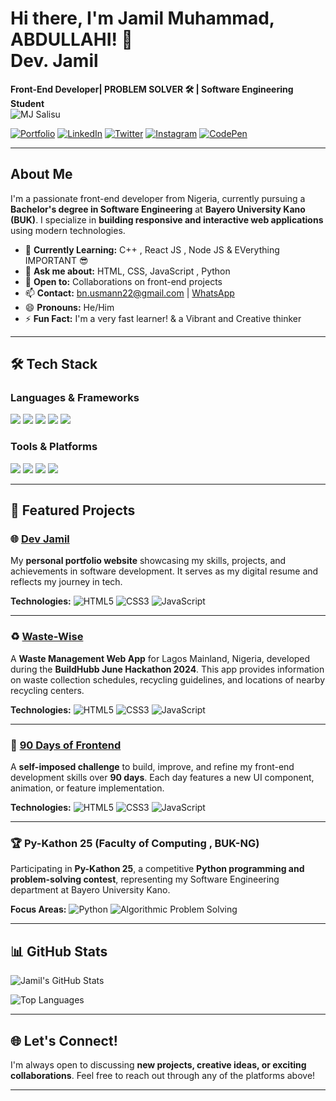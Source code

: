 # Hi there, I'm Jamil Muhammad, ABDULLAHI! 👋  <br/> Dev. Jamil

**Front-End Developer| PROBLEM SOLVER 🛠 | Software Engineering Student**  
<img src="https://camo.githubusercontent.com/f5b63212477bfee006de019b8a001d43c41299946479b1c5c6004578f4130cbf/68747470733a2f2f6b6f6d617265762e636f6d2f67687076632f3f757365726e616d653d6d6a73616c697375266c6162656c3d50726f66696c65253230766965777326636f6c6f723d306537356236267374796c653d666c6174" alt="MJ Salisu" data-canonical-src="https://komarev.com/ghpvc/?username=mjsalisu&amp;label=Profile%20views&amp;color=0e75b6&amp;style=flat" style="max-width: 100%;">

[![Portfolio](https://img.shields.io/badge/Portfolio-Visit-blue?style=for-the-badge)](https://jamil-portfolio.onrender.com/)
[![LinkedIn](https://img.shields.io/badge/LinkedIn-Connect-blue?style=for-the-badge)](https://www.linkedin.com/in/abdullahi-jamilu-26b940275)
[![Twitter](https://img.shields.io/badge/Twitter-Follow-blue?style=for-the-badge)](https://x.com/BnUsmann22)
[![Instagram](https://img.shields.io/badge/Instagram-Follow-blue?style=for-the-badge)](https://instagram.com/bn.usmann)
[![CodePen](https://img.shields.io/badge/CodePen-Explore-blue?style=for-the-badge)](https://codepen.io/bnusmann22)

---

## About Me  

I'm a passionate front-end developer from Nigeria, currently pursuing a **Bachelor's degree in Software Engineering** at **Bayero University Kano (BUK)**. I specialize in **building responsive and interactive web applications** using modern technologies.  

- 🌱 **Currently Learning:** C++ , React JS , Node JS & EVerything IMPORTANT 😎  
- 💬 **Ask me about:** HTML, CSS, JavaScript , Python
- 🤝 **Open to:** Collaborations on front-end projects  
- 📫 **Contact:** [bn.usmann22@gmail.com](mailto:bn.usmann22@gmail.com) | [WhatsApp](https://wa.me/9160152870)  
- 😄 **Pronouns:** He/Him  
- ⚡ **Fun Fact:** I'm a very fast learner! & a Vibrant and Creative thinker  

---

## 🛠 Tech Stack  

### **Languages & Frameworks**  
<p align="left">
  <img src="https://img.shields.io/badge/HTML5-E34F26?style=for-the-badge&logo=html5&logoColor=white" />
  <img src="https://img.shields.io/badge/CSS3-1572B6?style=for-the-badge&logo=css3&logoColor=white" />
  <img src="https://img.shields.io/badge/JavaScript-F7DF1E?style=for-the-badge&logo=javascript&logoColor=black" />
  <img src="https://img.shields.io/badge/Python-3776AB?style=for-the-badge&logo=python&logoColor=white" />
  <img src="https://img.shields.io/badge/React-61DAFB?style=for-the-badge&logo=react&logoColor=black" />
</p>

### **Tools & Platforms**  
<p align="left">
  <img src="https://img.shields.io/badge/Git-F05032?style=for-the-badge&logo=git&logoColor=white" />
  <img src="https://img.shields.io/badge/GitHub-181717?style=for-the-badge&logo=github&logoColor=white" />
  <img src="https://img.shields.io/badge/Figma-F24E1E?style=for-the-badge&logo=figma&logoColor=white" />
  <img src="https://img.shields.io/badge/Canva-00C4CC?style=for-the-badge&logo=canva&logoColor=white" />
</p>

---

## 🚀 Featured Projects  

### 🌐 [Dev Jamil](https://github.com/bnusmann22/Dev.Jamil)  

My **personal portfolio website** showcasing my skills, projects, and achievements in software development. It serves as my digital resume and reflects my journey in tech.  

**Technologies:** ![HTML5](https://img.shields.io/badge/HTML5-E34F26?style=flat-square&logo=html5&logoColor=white) ![CSS3](https://img.shields.io/badge/CSS3-1572B6?style=flat-square&logo=css3&logoColor=white) ![JavaScript](https://img.shields.io/badge/JavaScript-F7DF1E?style=flat-square&logo=javascript&logoColor=black)  

---

### ♻️ [Waste-Wise](https://github.com/bnusmann22/Waste-Wise)  

A **Waste Management Web App** for Lagos Mainland, Nigeria, developed during the **BuildHubb June Hackathon 2024**. This app provides information on waste collection schedules, recycling guidelines, and locations of nearby recycling centers.  

**Technologies:** ![HTML5](https://img.shields.io/badge/HTML5-E34F26?style=flat-square&logo=html5&logoColor=white) ![CSS3](https://img.shields.io/badge/CSS3-1572B6?style=flat-square&logo=css3&logoColor=white) ![JavaScript](https://img.shields.io/badge/JavaScript-F7DF1E?style=flat-square&logo=javascript&logoColor=black)  

---

### 🎯 [90 Days of Frontend](https://github.com/bnusmann22/90-Days-of-Frontend)  

A **self-imposed challenge** to build, improve, and refine my front-end development skills over **90 days**. Each day features a new UI component, animation, or feature implementation.  

**Technologies:** ![HTML5](https://img.shields.io/badge/HTML5-E34F26?style=flat-square&logo=html5&logoColor=white) ![CSS3](https://img.shields.io/badge/CSS3-1572B6?style=flat-square&logo=css3&logoColor=white) ![JavaScript](https://img.shields.io/badge/JavaScript-F7DF1E?style=flat-square&logo=javascript&logoColor=black)  

---

### 🏆 Py-Kathon 25 (Faculty of Computing , BUK-NG)  

Participating in **Py-Kathon 25**, a competitive **Python programming and problem-solving contest**, representing my Software Engineering department at Bayero University Kano.  

**Focus Areas:** ![Python](https://img.shields.io/badge/Python-3776AB?style=flat-square&logo=python&logoColor=white) ![Algorithmic Problem Solving](https://img.shields.io/badge/Algorithms-FF5733?style=flat-square)  

---

## 📊 GitHub Stats  

![Jamil's GitHub Stats](https://github-readme-stats.vercel.app/api?username=bnusmann22&show_icons=true&theme=radical)  

![Top Languages](https://github-readme-stats.vercel.app/api/top-langs/?username=bnusmann22&layout=compact&theme=radical)  

---

## 🌐 Let's Connect!  

I'm always open to discussing **new projects, creative ideas, or exciting collaborations**. Feel free to reach out through any of the platforms above!  

---
